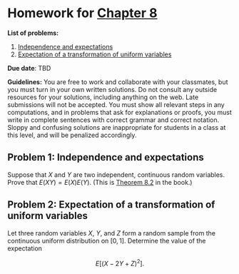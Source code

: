 # Homework for [Chapter 8](https://mml.johnmyersmath.com/stats-book/chapters/08-more-prob.html#)

**List of problems:**

1. [Independence and expectations](#problem-1)
2. [Expectation of a transformation of uniform variables](#problem-2)

**Due date**: TBD

**Guidelines:** You are free to work and collaborate with your classmates, but you must turn in your own written solutions. Do not consult any outside resources for your solutions, including anything on the web. Late submissions will not be accepted. You must show all relevant steps in any computations, and in problems that ask for explanations or proofs, you must write in complete sentences with correct grammar and correct notation. Sloppy and confusing solutions are inappropriate for students in a class at this level, and will be penalized accordingly.

## Problem 1: Independence and expectations

Suppose that $X$ and $Y$ are two independent, continuous random variables. Prove that $E(XY) = E(X)E(Y)$. (This is [Theorem 8.2](https://mml.johnmyersmath.com/stats-book/chapters/08-more-prob.html#ind-expect-thm) in the book.)

## Problem 2: Expectation of a transformation of uniform variables

Let three random variables $X$, $Y$, and $Z$ form a random sample from the continuous uniform distribution on $[0,1]$. Determine the value of the expectation

$$
E\left[ (X - 2Y + Z)^2\right].
$$

